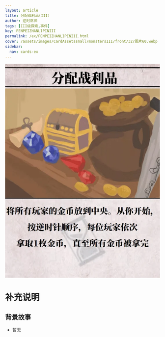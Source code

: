 ```yaml
---
layout: article
title: 分配战利品(III)
author: 逆时巫师
tags: [III级探索,事件]
key: FENPEIZHANLIPINIII
permalink: /ex/FENPEIZHANLIPINIII.html
cover: /assets/images/CardAssetssmall/monstersIII/front/32/图片60.webp
sidebar:
  nav: cards-ex
---
```

![](/assets/images/CardAssets/monstersIII/front/32/图片60.webp)

# 补充说明



## 背景故事
* 暂无